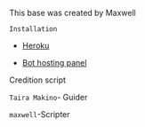 This base was created by Maxwell 

`Installation`
* [Heroku](  https://heroku.com/deploy?template=https://github.com/maxie-netizen/maxie-md)

* [Bot hosting panel](https://bot-hosting.net/)


Credition script 


`Taira Makino`- Guider


`maxwell`-Scripter
